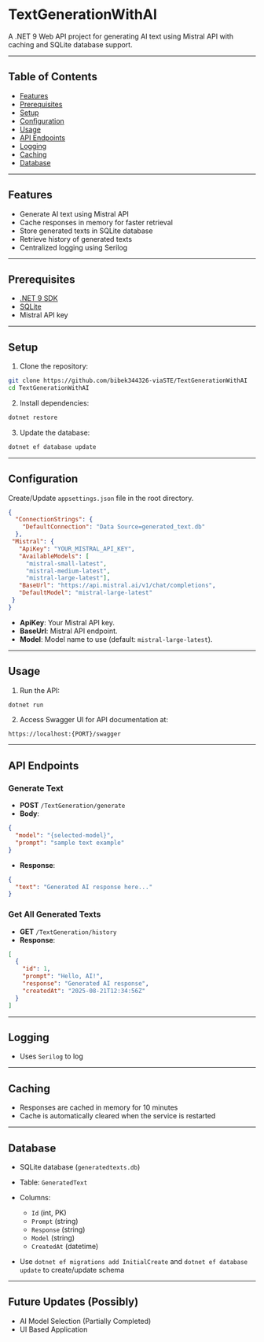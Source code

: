# TextGenerationWithAI

A .NET 9 Web API project for generating AI text using Mistral API with caching and SQLite database support.

---

## Table of Contents

* [Features](#features)
* [Prerequisites](#prerequisites)
* [Setup](#setup)
* [Configuration](#configuration)
* [Usage](#usage)
* [API Endpoints](#api-endpoints)
* [Logging](#logging)
* [Caching](#caching)
* [Database](#database)

---

## Features

* Generate AI text using Mistral API
* Cache responses in memory for faster retrieval
* Store generated texts in SQLite database
* Retrieve history of generated texts
* Centralized logging using Serilog

---

## Prerequisites

* [.NET 9 SDK](https://dotnet.microsoft.com/download/dotnet/9.0)
* [SQLite](https://www.sqlite.org/download.html)
* Mistral API key

---

## Setup

1. Clone the repository:

```bash
git clone https://github.com/bibek344326-viaSTE/TextGenerationWithAI
cd TextGenerationWithAI
```

2. Install dependencies:

```bash
dotnet restore
```

3. Update the database:

```bash
dotnet ef database update
```

---

## Configuration

Create/Update `appsettings.json` file in the root directory.

```json
{
  "ConnectionStrings": {
    "DefaultConnection": "Data Source=generated_text.db"
  },
 "Mistral": {
   "ApiKey": "YOUR_MISTRAL_API_KEY",
   "AvailableModels": [
     "mistral-small-latest",
     "mistral-medium-latest",
     "mistral-large-latest"],
   "BaseUrl": "https://api.mistral.ai/v1/chat/completions",
   "DefaultModel": "mistral-large-latest"
 }
}
```

* **ApiKey**: Your Mistral API key.
* **BaseUrl**: Mistral API endpoint.
* **Model**: Model name to use (default: `mistral-large-latest`).

---

## Usage

1. Run the API:

```bash
dotnet run
```

2. Access Swagger UI for API documentation at:

```
https://localhost:{PORT}/swagger
```

---

## API Endpoints

### Generate Text

* **POST** `/TextGeneration/generate`
* **Body**:

```json
{
  "model": "{selected-model}",
  "prompt": "sample text example"
}
```

* **Response**:

```json
{
  "text": "Generated AI response here..."
}
```

### Get All Generated Texts

* **GET** `/TextGeneration/history`
* **Response**:

```json
[
  {
    "id": 1,
    "prompt": "Hello, AI!",
    "response": "Generated AI response",
    "createdAt": "2025-08-21T12:34:56Z"
  }
]
```

---

## Logging

* Uses `Serilog` to log

---

## Caching

* Responses are cached in memory for 10 minutes
* Cache is automatically cleared when the service is restarted

---

## Database

* SQLite database (`generatedtexts.db`)
* Table: `GeneratedText`
* Columns:

  * `Id` (int, PK)
  * `Prompt` (string)
  * `Response` (string)
  * `Model` (string)
  * `CreatedAt` (datetime)
* Use `dotnet ef migrations add InitialCreate` and `dotnet ef database update` to create/update schema

---

## Future Updates (Possibly)
* AI Model Selection (Partially Completed)
* UI Based Application
